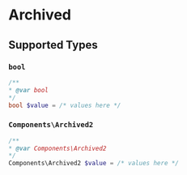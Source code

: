 # Archived


## Supported Types

### `bool`

```php
/**
* @var bool
*/
bool $value = /* values here */
```

### `Components\Archived2`

```php
/**
* @var Components\Archived2
*/
Components\Archived2 $value = /* values here */
```

